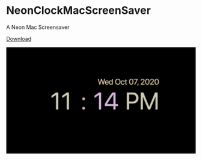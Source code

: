 # NeonClockMacScreenSaver

A Neon Mac Screensaver

[Download](http://www.mediafire.com/file/4tdcapwvjaxu6pl/MyCustomScreenSaver.saver.zip/file)

![alt text](https://raw.githubusercontent.com/nemoiosdev/NeonClockMacScreenSaver/main/Neon%20Clock%20Screensaver.png)
